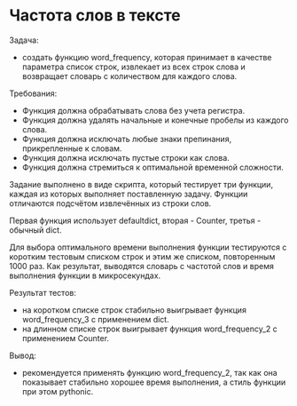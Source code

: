 Частота слов в тексте
=============================================

Задача:

- создать функцию word_frequency, которая принимает в качестве параметра список строк, 
извлекает из всех строк слова и возвращает словарь с количеством для каждого слова.

Требования:
- Функция должна обрабатывать слова без учета регистра. 
- Функция должна удалять начальные и конечные пробелы из каждого слова.
- Функция должна исключать любые знаки препинания, прикрепленные к словам. 
- Функция должна исключать пустые строки как слова.
- Функция должна стремиться к оптимальной временной сложности.


Задание выполнено в виде скрипта, который тестирует три функции, 
каждая из которых выполняет поставленную задачу.
Функции отличаются подсчётом извлечённых из строки слов.

Первая функция использует defaultdict, вторая - Counter, третья - обычный dict.

Для выбора оптимального времени выполнения функции тестируются с коротким тестовым списком строк 
и этим же списком, повторенным 1000 раз.
Как результат, выводятся словарь с частотой слов и время выполнения функции в микросекундах.

Результат тестов:
- на коротком списке строк стабильно выигрывает функция word_frequency_3 с применением dict.
- на длинном списке строк выигрывает функция word_frequency_2 с применением Counter.

Вывод:
- рекомендуется применять функцию word_frequency_2, 
так как она показывает стабильно хорошее время выполнения, 
а стиль функции при этом pythonic.
